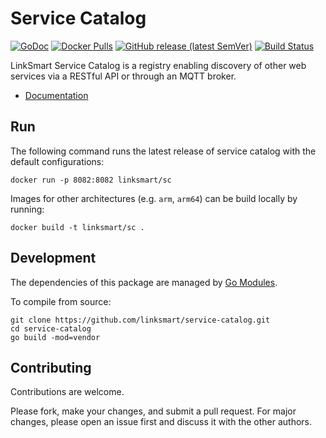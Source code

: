 # Service Catalog
[![GoDoc](https://godoc.org/github.com/linksmart/service-catalog?status.svg)](https://godoc.org/github.com/linksmart/service-catalog)
[![Docker Pulls](https://img.shields.io/docker/pulls/linksmart/sc.svg)](https://hub.docker.com/r/linksmart/sc/tags)
[![GitHub release (latest SemVer)](https://img.shields.io/github/v/release/linksmart/service-catalog)](https://github.com/linksmart/service-catalog/releases)
[![Build Status](https://travis-ci.com/linksmart/service-catalog.svg?branch=master)](https://travis-ci.com/linksmart/service-catalog)

LinkSmart Service Catalog is a registry enabling discovery of other web services via a RESTful API or through an MQTT broker.
 
* [Documentation](https://docs.linksmart.eu/display/SC)

## Run
The following command runs the latest release of service catalog with the default configurations:
```
docker run -p 8082:8082 linksmart/sc
```
Images for other architectures (e.g. `arm`, `arm64`) can be build locally by running:
```
docker build -t linksmart/sc .
```

## Development
The dependencies of this package are managed by [Go Modules](https://blog.golang.org/using-go-modules).

To compile from source:
```
git clone https://github.com/linksmart/service-catalog.git
cd service-catalog
go build -mod=vendor
```

## Contributing
Contributions are welcome. 

Please fork, make your changes, and submit a pull request. For major changes, please open an issue first and discuss it with the other authors.

